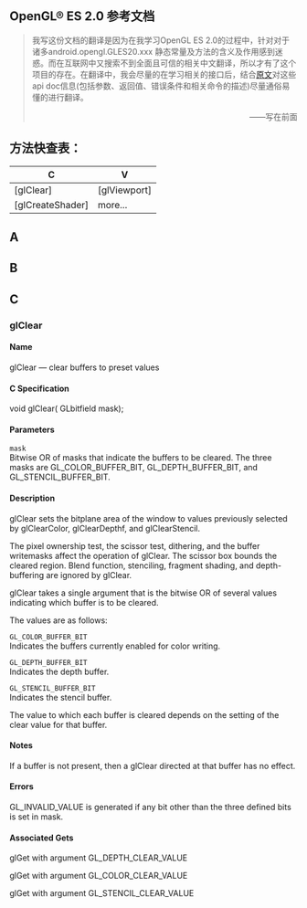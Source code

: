 ## OpenGL® ES 2.0 参考文档
>我写这份文档的翻译是因为在我学习OpenGL ES 2.0的过程中，针对对于诸多android.opengl.GLES20.xxx 静态常量及方法的含义及作用感到迷惑。而在互联网中又搜索不到全面且可信的相关中文翻译，所以才有了这个项目的存在。在翻译中，我会尽量的在学习相关的接口后，结合[原文](https://www.khronos.org/registry/OpenGL-Refpages/es2.0/)对这些api doc信息(包括参数、返回值、错误条件和相关命令的描述)尽量通俗易懂的进行翻译。  <div style="text-align: right"> ——写在前面 </div>


## 方法快查表：

|  C  | V |
| --- | ---|
| [glClear] | [glViewport] |
| [glCreateShader] | more... |


## A

## B

## C

### glClear

#### Name

glClear — clear buffers to preset values

#### C Specification

void glClear(	GLbitfield mask);
 
#### Parameters

`mask`  
Bitwise OR of masks that indicate the buffers to be cleared. The three masks are GL_COLOR_BUFFER_BIT, GL_DEPTH_BUFFER_BIT, and GL_STENCIL_BUFFER_BIT.

#### Description  
glClear sets the bitplane area of the window to values previously selected by glClearColor, glClearDepthf, and glClearStencil.

The pixel ownership test, the scissor test, dithering, and the buffer writemasks affect the operation of glClear. The scissor box bounds the cleared region. Blend function, stenciling, fragment shading, and depth-buffering are ignored by glClear.

glClear takes a single argument that is the bitwise OR of several values indicating which buffer is to be cleared.

The values are as follows:

`GL_COLOR_BUFFER_BIT`  
Indicates the buffers currently enabled for color writing.

`GL_DEPTH_BUFFER_BIT`  
Indicates the depth buffer.

`GL_STENCIL_BUFFER_BIT`  
Indicates the stencil buffer.

The value to which each buffer is cleared depends on the setting of the clear value for that buffer.

#### Notes
If a buffer is not present, then a glClear directed at that buffer has no effect.

#### Errors
GL_INVALID_VALUE is generated if any bit other than the three defined bits is set in mask.

#### Associated Gets
glGet with argument GL_DEPTH_CLEAR_VALUE

glGet with argument GL_COLOR_CLEAR_VALUE

glGet with argument GL_STENCIL_CLEAR_VALUE
